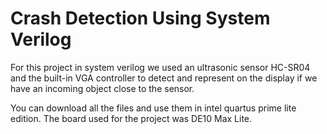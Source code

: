 # Crash Detection Using System Verilog
 For this project in system verilog we used an ultrasonic sensor HC-SR04 and the built-in VGA controller to detect and represent on the display if we have an incoming object close to the sensor. 

You can download all the files and use them in intel quartus prime lite edition.
The board used for the project was DE10 Max Lite.
